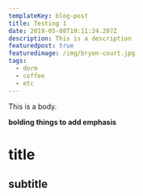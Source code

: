 ```yaml
---
templateKey: blog-post
title: Testing 1
date: 2019-05-08T19:11:24.207Z
description: This is a description
featuredpost: true
featuredimage: /img/bryon-court.jpg
tags:
  - dorm
  - coffee
  - etc
---
```

This is a body.

**bolding things to add emphasis**

# **title**



## subtitle
